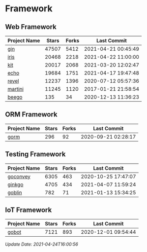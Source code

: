 # Framework

## Web Framework
| Project Name | Stars | Forks | Last Commit |
| ------------ | ----- | ----- | ----------- |
| [gin](https://github.com/gin-gonic/gin) | 47507 | 5412 | 2021-04-21 00:45:49 |
| [iris](https://github.com/kataras/iris) | 20468 | 2218 | 2021-04-22 11:00:00 |
| [kit](https://github.com/go-kit/kit) | 20017 | 2068 | 2021-03-20 12:02:47 |
| [echo](https://github.com/labstack/echo) | 19684 | 1751 | 2021-04-17 19:47:48 |
| [revel](https://github.com/revel/revel) | 12237 | 1396 | 2020-07-12 05:57:36 |
| [martini](https://github.com/go-martini/martini) | 11245 | 1120 | 2017-01-21 21:58:54 |
| [beego](https://github.com/astaxie/beego) | 135 | 34 | 2020-12-13 11:36:23 |

## ORM Framework
| Project Name | Stars | Forks | Last Commit |
| ------------ | ----- | ----- | ----------- |
| [gorm](https://github.com/jinzhu/gorm) | 296 | 92 | 2020-09-21 02:28:17 |

## Testing Framework
| Project Name | Stars | Forks | Last Commit |
| ------------ | ----- | ----- | ----------- |
| [goconvey](https://github.com/smartystreets/goconvey) | 6305 | 463 | 2020-10-25 17:47:07 |
| [ginkgo](https://github.com/onsi/ginkgo) | 4705 | 434 | 2021-04-07 11:59:24 |
| [goblin](https://github.com/franela/goblin) | 782 | 71 | 2021-01-13 15:34:25 |

## IoT Framework
| Project Name | Stars | Forks | Last Commit |
| ------------ | ----- | ----- | ----------- |
| [gobot](https://github.com/hybridgroup/gobot) | 7121 | 893 | 2020-12-01 09:54:44 |

*Update Date: 2021-04-24T16:00:56*